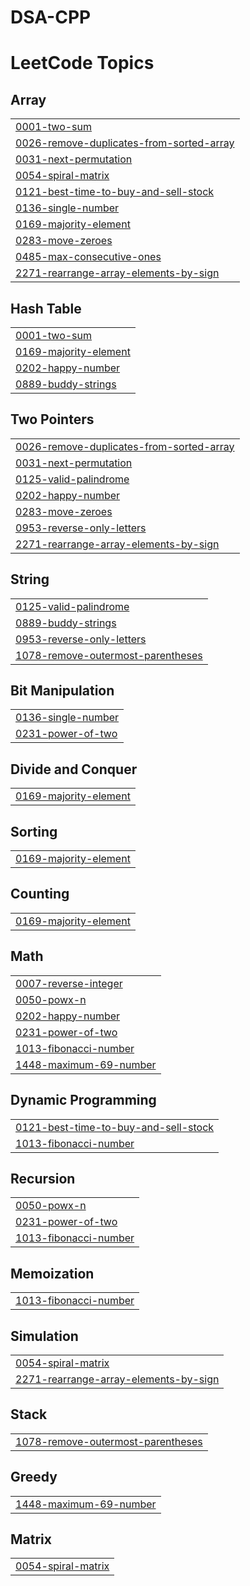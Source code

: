# DSA-CPP
<!---LeetCode Topics Start-->
# LeetCode Topics
## Array
|  |
| ------- |
| [0001-two-sum](https://github.com/Bharamdev/DSA-CPP/tree/master/0001-two-sum) |
| [0026-remove-duplicates-from-sorted-array](https://github.com/Bharamdev/DSA-CPP/tree/master/0026-remove-duplicates-from-sorted-array) |
| [0031-next-permutation](https://github.com/Bharamdev/DSA-CPP/tree/master/0031-next-permutation) |
| [0054-spiral-matrix](https://github.com/Bharamdev/DSA-CPP/tree/master/0054-spiral-matrix) |
| [0121-best-time-to-buy-and-sell-stock](https://github.com/Bharamdev/DSA-CPP/tree/master/0121-best-time-to-buy-and-sell-stock) |
| [0136-single-number](https://github.com/Bharamdev/DSA-CPP/tree/master/0136-single-number) |
| [0169-majority-element](https://github.com/Bharamdev/DSA-CPP/tree/master/0169-majority-element) |
| [0283-move-zeroes](https://github.com/Bharamdev/DSA-CPP/tree/master/0283-move-zeroes) |
| [0485-max-consecutive-ones](https://github.com/Bharamdev/DSA-CPP/tree/master/0485-max-consecutive-ones) |
| [2271-rearrange-array-elements-by-sign](https://github.com/Bharamdev/DSA-CPP/tree/master/2271-rearrange-array-elements-by-sign) |
## Hash Table
|  |
| ------- |
| [0001-two-sum](https://github.com/Bharamdev/DSA-CPP/tree/master/0001-two-sum) |
| [0169-majority-element](https://github.com/Bharamdev/DSA-CPP/tree/master/0169-majority-element) |
| [0202-happy-number](https://github.com/Bharamdev/DSA-CPP/tree/master/0202-happy-number) |
| [0889-buddy-strings](https://github.com/Bharamdev/DSA-CPP/tree/master/0889-buddy-strings) |
## Two Pointers
|  |
| ------- |
| [0026-remove-duplicates-from-sorted-array](https://github.com/Bharamdev/DSA-CPP/tree/master/0026-remove-duplicates-from-sorted-array) |
| [0031-next-permutation](https://github.com/Bharamdev/DSA-CPP/tree/master/0031-next-permutation) |
| [0125-valid-palindrome](https://github.com/Bharamdev/DSA-CPP/tree/master/0125-valid-palindrome) |
| [0202-happy-number](https://github.com/Bharamdev/DSA-CPP/tree/master/0202-happy-number) |
| [0283-move-zeroes](https://github.com/Bharamdev/DSA-CPP/tree/master/0283-move-zeroes) |
| [0953-reverse-only-letters](https://github.com/Bharamdev/DSA-CPP/tree/master/0953-reverse-only-letters) |
| [2271-rearrange-array-elements-by-sign](https://github.com/Bharamdev/DSA-CPP/tree/master/2271-rearrange-array-elements-by-sign) |
## String
|  |
| ------- |
| [0125-valid-palindrome](https://github.com/Bharamdev/DSA-CPP/tree/master/0125-valid-palindrome) |
| [0889-buddy-strings](https://github.com/Bharamdev/DSA-CPP/tree/master/0889-buddy-strings) |
| [0953-reverse-only-letters](https://github.com/Bharamdev/DSA-CPP/tree/master/0953-reverse-only-letters) |
| [1078-remove-outermost-parentheses](https://github.com/Bharamdev/DSA-CPP/tree/master/1078-remove-outermost-parentheses) |
## Bit Manipulation
|  |
| ------- |
| [0136-single-number](https://github.com/Bharamdev/DSA-CPP/tree/master/0136-single-number) |
| [0231-power-of-two](https://github.com/Bharamdev/DSA-CPP/tree/master/0231-power-of-two) |
## Divide and Conquer
|  |
| ------- |
| [0169-majority-element](https://github.com/Bharamdev/DSA-CPP/tree/master/0169-majority-element) |
## Sorting
|  |
| ------- |
| [0169-majority-element](https://github.com/Bharamdev/DSA-CPP/tree/master/0169-majority-element) |
## Counting
|  |
| ------- |
| [0169-majority-element](https://github.com/Bharamdev/DSA-CPP/tree/master/0169-majority-element) |
## Math
|  |
| ------- |
| [0007-reverse-integer](https://github.com/Bharamdev/DSA-CPP/tree/master/0007-reverse-integer) |
| [0050-powx-n](https://github.com/Bharamdev/DSA-CPP/tree/master/0050-powx-n) |
| [0202-happy-number](https://github.com/Bharamdev/DSA-CPP/tree/master/0202-happy-number) |
| [0231-power-of-two](https://github.com/Bharamdev/DSA-CPP/tree/master/0231-power-of-two) |
| [1013-fibonacci-number](https://github.com/Bharamdev/DSA-CPP/tree/master/1013-fibonacci-number) |
| [1448-maximum-69-number](https://github.com/Bharamdev/DSA-CPP/tree/master/1448-maximum-69-number) |
## Dynamic Programming
|  |
| ------- |
| [0121-best-time-to-buy-and-sell-stock](https://github.com/Bharamdev/DSA-CPP/tree/master/0121-best-time-to-buy-and-sell-stock) |
| [1013-fibonacci-number](https://github.com/Bharamdev/DSA-CPP/tree/master/1013-fibonacci-number) |
## Recursion
|  |
| ------- |
| [0050-powx-n](https://github.com/Bharamdev/DSA-CPP/tree/master/0050-powx-n) |
| [0231-power-of-two](https://github.com/Bharamdev/DSA-CPP/tree/master/0231-power-of-two) |
| [1013-fibonacci-number](https://github.com/Bharamdev/DSA-CPP/tree/master/1013-fibonacci-number) |
## Memoization
|  |
| ------- |
| [1013-fibonacci-number](https://github.com/Bharamdev/DSA-CPP/tree/master/1013-fibonacci-number) |
## Simulation
|  |
| ------- |
| [0054-spiral-matrix](https://github.com/Bharamdev/DSA-CPP/tree/master/0054-spiral-matrix) |
| [2271-rearrange-array-elements-by-sign](https://github.com/Bharamdev/DSA-CPP/tree/master/2271-rearrange-array-elements-by-sign) |
## Stack
|  |
| ------- |
| [1078-remove-outermost-parentheses](https://github.com/Bharamdev/DSA-CPP/tree/master/1078-remove-outermost-parentheses) |
## Greedy
|  |
| ------- |
| [1448-maximum-69-number](https://github.com/Bharamdev/DSA-CPP/tree/master/1448-maximum-69-number) |
## Matrix
|  |
| ------- |
| [0054-spiral-matrix](https://github.com/Bharamdev/DSA-CPP/tree/master/0054-spiral-matrix) |
<!---LeetCode Topics End-->